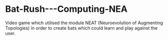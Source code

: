 # Bat-Rush---Computing-NEA
Video game which utilised the module NEAT (Neuroevolution of Augmenting Topologies) in order to create bats which could learn and play against the user.

